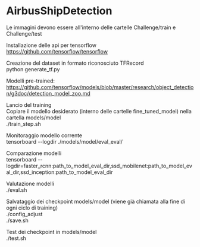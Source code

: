 # AirbusShipDetection

Le immagini devono essere all'interno delle cartelle Challenge/train e Challenge/test

Installazione delle api per tensorflow  
https://github.com/tensorflow/tensorflow  
  
Creazione del dataset in formato riconosciuto TFRecord  
python generate_tf.py  
  
Modelli pre-trained:  
https://github.com/tensorflow/models/blob/master/research/object_detection/g3doc/detection_model_zoo.md  
  
Lancio del training  
Copiare il modello desiderato (interno delle cartelle fine_tuned_model) nella cartella models/model  
./train_step.sh  
  
Monitoraggio modello corrente  
tensorboard --logdir ./models/model/eval_eval/  
  
Comparazione modelli  
tensorboard --logdir=faster_rcnn:path_to_model_eval_dir,ssd_mobilenet:path_to_model_eval_dir,ssd_inception:path_to_model_eval_dir  

Valutazione modelli  
./eval.sh  
  
Salvataggio dei checkpoint models/model (viene già chiamata alla fine di ogni ciclo di training)  
./config_adjust  
./save.sh  
  
Test dei checkpoint in models/model  
./test.sh  
